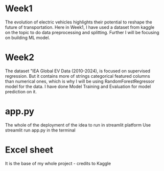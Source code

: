 # Week1
The evolution of electric vehicles highlights their potential to reshape the future of transportation. Here in Week1, I have used a dataset from kaggle on the topic to do data preprocessing and splitting. Further I will be focusing on building ML model.

# Week2
The dataset "IEA Global EV Data (2010-2024), is focused on supervised regression. But it contains more of strings categorical featured columns than numerical ones, which is why I will be using RandomForestRegressor model for the data. I have done Model Training and Evaluation for model prediction on it.

# app.py
The whole of the deployment of the idea to run in streamlit platform
Use streamlit run app.py in the terminal

# Excel sheet
It is the base of my whole project - credits to Kaggle
